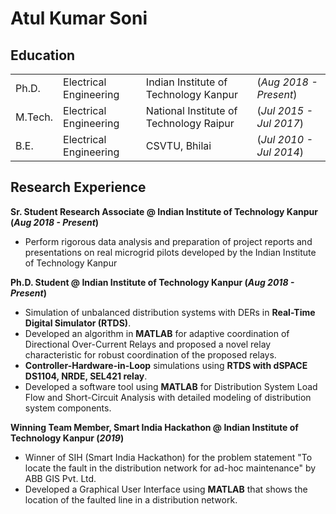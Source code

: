 # Atul Kumar Soni

## Education
|         |                        |                                         |                         |
|---------|------------------------|-----------------------------------------|-------------------------|
| Ph.D.   | Electrical Engineering | Indian Institute of Technology Kanpur   | (_Aug 2018 - Present_)  |
| M.Tech. | Electrical Engineering | National Institute of Technology Raipur | (_Jul 2015 - Jul 2017_) |
| B.E.    | Electrical Engineering | CSVTU, Bhilai                           | (_Jul 2010 - Jul 2014_) |

## Research Experience
**Sr. Student Research Associate @ Indian Institute of Technology Kanpur (_Aug 2018 - Present_)**
- Perform rigorous data analysis and preparation of project reports and presentations on real microgrid pilots developed by the Indian Institute of Technology Kanpur

**Ph.D. Student @ Indian Institute of Technology Kanpur (_Aug 2018 - Present_)**
- Simulation of unbalanced distribution systems with DERs in **Real-Time Digital Simulator (RTDS)**.
- Developed an algorithm in **MATLAB** for adaptive coordination of Directional Over-Current Relays and proposed a novel relay characteristic for robust coordination of the proposed relays.
- **Controller-Hardware-in-Loop** simulations using **RTDS with dSPACE DS1104, NRDE, SEL421 relay**.
- Developed a software tool using **MATLAB** for Distribution System Load Flow and Short-Circuit Analysis with detailed modeling of distribution system components.

**Winning Team Member, Smart India Hackathon @ Indian Institute of Technology Kanpur (_2019_)**
- Winner of SIH (Smart India Hackathon) for the problem statement "To locate the fault in the distribution network for ad-hoc maintenance" by ABB GIS Pvt. Ltd.
- Developed a Graphical User Interface using **MATLAB** that shows the location of the faulted line in a distribution network.

